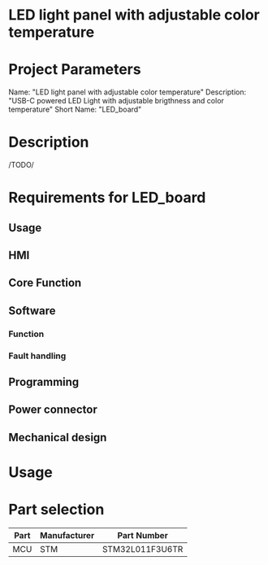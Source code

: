 # LED light panel with adjustable color temperature
# Project Parameters
Name: "LED light panel with adjustable color temperature"
Description: "USB-C powered LED Light with adjustable brigthness and color temperature"
Short Name: "LED_board"

# Description
/TODO/


# Requirements for LED_board

## Usage

## HMI

## Core Function

## Software

### Function

### Fault handling

## Programming

## Power connector

## Mechanical design


# Usage

# Part selection
| Part      | Manufacturer | Part Number       |
|-----------|--------------|-------------------|
| MCU       | STM          | STM32L011F3U6TR   |